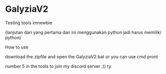 # GalyziaV2


Testing tools imnewbie 


(lanjutan dari yang pertama dan ini menggunakan python jadi harus memiliki python)

How to use


download the zipfile and open the GalyziaV2.bat or you can use cmd pront 

number 5 in the tools to join my discord server :))
ty
